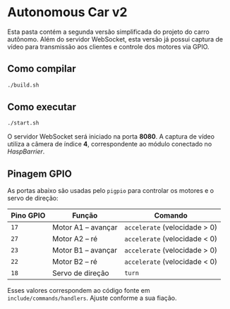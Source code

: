 # Autonomous Car v2

Esta pasta contém a segunda versão simplificada do projeto do carro autônomo. Além do servidor WebSocket, esta versão já possui captura de vídeo para transmissão aos clientes e controle dos motores via GPIO.

## Como compilar

```bash
./build.sh
```

## Como executar

```bash
./start.sh
```

O servidor WebSocket será iniciado na porta **8080**. A captura de vídeo utiliza a câmera de índice **4**, correspondente ao módulo conectado no *HaspBarrier*.

## Pinagem GPIO

As portas abaixo são usadas pelo `pigpio` para controlar os motores e o servo de direção:

| Pino GPIO | Função | Comando |
|-----------|---------------------------------------|----------------|
| `17`      | Motor A1 – avançar | `accelerate` (velocidade > 0) |
| `27`      | Motor A2 – ré | `accelerate` (velocidade < 0) |
| `23`      | Motor B1 – avançar | `accelerate` (velocidade > 0) |
| `22`      | Motor B2 – ré | `accelerate` (velocidade < 0) |
| `18`      | Servo de direção | `turn` |

Esses valores correspondem ao código fonte em `include/commands/handlers`. Ajuste conforme a sua fiação.
